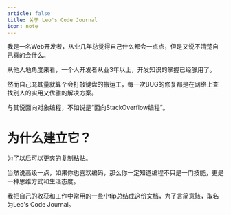 ```yaml
---
article: false
title: 关于 Leo's Code Journal
icon: note
---
```


我是一名Web开发者，从业几年总觉得自己什么都会一点点，但是又说不清楚自己真的会什么。

从他人地角度来看，一个人开发者从业3年以上，开发知识的掌握已经够用了。

然而自己充其量就算个会打敲键盘的搬运工，每一次BUG的修复都是在网络上查找别人的实用又优雅的解决方案。

与其说面向对象编程，不如说是“面向StackOverflow编程”。

# 为什么建立它？

为了以后可以更爽的复制粘贴。

当然说高级一点，如果你也喜欢编码，那么你一定知道编程不只是一门技能，更是一种思维方式和生活态度。

我把自己的收获和工作中常用的一些小tip总结成这份文档，为了言简意赅，取名为Leo's Code Journal。


